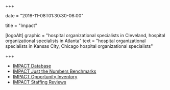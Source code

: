 +++

date = "2016-11-08T01:30:30-06:00"

title = "Impact"

[logoAlt]
  graphic = "hospital organizational specialists in Cleveland, hospital organizational specialists in Atlanta"
  text = "hospital organizational specialists in Kansas City, Chicago hospital organizational specialists"

+++


* [IMPACT Database](/impact-database/)
* [IMPACT Just the Numbers Benchmarks](/impact-just-the-numbers-benchmarks/)
* [IMPACT Opportunity Inventory](/impact-opportunity-inventory/)
* [IMPACT Staffing Reviews](/impact-staffing-reviews/)
